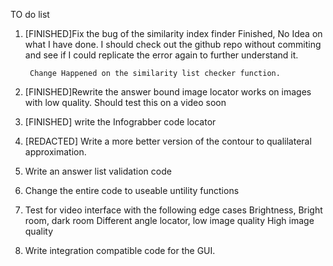 TO do list

1. [FINISHED]Fix the bug of the similarity index finder
    Finished, No Idea on what I have done. I should check out the github repo without commiting and see if I could replicate the error again to further understand it.

        Change Happened on the similarity list checker function.
        
2. [FINISHED]Rewrite the answer bound image locator
    works on images with low quality. Should test this on a video soon

3. [FINISHED]    write the Infograbber code locator


4. [REDACTED] Write a more better version of the contour to qualilateral approximation.


5. Write an answer list validation code


6. Change the entire code to useable untility functions


7. Test for video interface with the following edge cases
    Brightness, Bright room, dark room
    Different angle locator, 
    low image quality
    High image quality


8. Write integration compatible code for the GUI.


